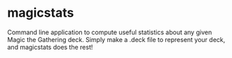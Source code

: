 magicstats
==========

Command line application to compute useful statistics about any given Magic the Gathering deck. Simply make a .deck file to represent your deck, and magicstats does the rest!